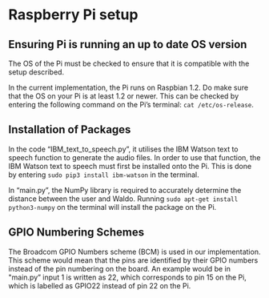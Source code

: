 Raspberry Pi setup
==================

Ensuring Pi is running an up to date OS version
------------------------------------------------

The OS of the Pi must be checked to ensure that it is compatible with the setup described. 

In the current implementation, the Pi runs on Raspbian 1.2. Do make sure that the OS on your Pi is at least 1.2 or newer. This can be checked by entering the following command on the Pi’s terminal: `cat /etc/os-release`. 

Installation of Packages
------------------------

In the code “IBM_text_to_speech.py”, it utilises the IBM Watson text to speech function to generate the audio files. In order to use that function, the IBM Watson text to speech must first be installed onto the Pi. This is done by entering `sudo pip3 install ibm-watson` in the terminal. 

In “main.py”, the NumPy library is required to accurately determine the distance between the user and Waldo. Running  `sudo apt-get install python3-numpy` on the terminal will install the package on the Pi. 

GPIO Numbering Schemes
----------------------

The Broadcom GPIO Numbers scheme (BCM)  is used in our implementation. This scheme would mean that the pins are identified by their GPIO numbers instead of the pin numbering on the board. An example would be in "main.py” input 1 is written as 22, which corresponds to pin 15 on the Pi, which is labelled as GPIO22 instead of pin 22 on the Pi. 
